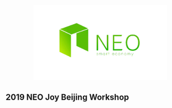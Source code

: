 <div align="center">  
<img src="./images/neo-logo.png" alt="NEO-Tutorial" height="200">
</div>

## 2019 NEO Joy Beijing Workshop